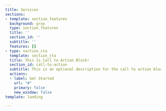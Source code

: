 ```yaml
---
title: Services
sections:
- template: section_features
  background: gray
  type: section_features
  title: ''
  section_id: ''
  subtitle: ''
  features: []
- type: section_cta
  template: section_cta
  title: This Is Call to Action Block!
  section_id: call-to-action
  subtitle: This is an optional description for the call to action block.
  actions:
  - label: Get Started
    url: "#"
    primary: false
    new_window: false
template: landing

---
```

